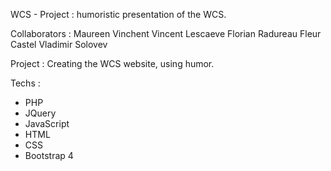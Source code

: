 WCS - Project : humoristic presentation of the WCS.

Collaborators :
Maureen Vinchent
Vincent Lescaeve
Florian Radureau
Fleur Castel
Vladimir Solovev

Project :
Creating the WCS website, using humor.

Techs :
- PHP
- JQuery
- JavaScript
- HTML
- CSS
- Bootstrap 4
